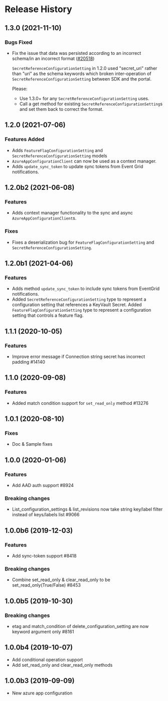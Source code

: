# Release History

## 1.3.0 (2021-11-10)

### Bugs Fixed
- Fix the issue that data was persisted according to an incorrect schema/in an incorrect format ([#20518](https://github.com/Azure/azure-sdk-for-python/issues/20518))

  `SecretReferenceConfigurationSetting` in 1.2.0 used "secret_uri" rather than "uri" as the schema keywords which 
  broken inter-operation of `SecretReferenceConfigurationSetting` between SDK and the portal. 
  
  Please:
  - Use 1.3.0+ for any `SecretReferenceConfigurationSetting` uses.
  - Call a get method for existing `SecretReferenceConfigurationSetting`s and set them back to correct the format.

## 1.2.0 (2021-07-06)
### Features Added
* Adds `FeatureFlagConfigurationSetting` and `SecretReferenceConfigurationSetting` models
* `AzureAppConfigurationClient` can now be used as a context manager.
* Adds `update_sync_token` to update sync tokens from Event Grid notifications.

## 1.2.0b2 (2021-06-08)

### Features
- Adds context manager functionality to the sync and async `AzureAppConfigurationClient`s.

### Fixes
- Fixes a deserialization bug for `FeatureFlagConfigurationSetting` and `SecretReferenceConfigurationSetting`.

## 1.2.0b1 (2021-04-06)

### Features

- Adds method `update_sync_token` to include sync tokens from EventGrid notifications.
- Added `SecretReferenceConfigurationSetting` type to represent a configuration setting that references a KeyVault Secret.
Added `FeatureFlagConfigurationSetting` type to represent a configuration setting that controls a feature flag.

## 1.1.1 (2020-10-05)

### Features

- Improve error message if Connection string secret has incorrect padding    #14140

## 1.1.0 (2020-09-08)

### Features

- Added match condition support for `set_read_only` method    #13276

## 1.0.1 (2020-08-10)

### Fixes

- Doc & Sample fixes

## 1.0.0 (2020-01-06)

### Features

- Add AAD auth support    #8924

### Breaking changes

- List_configuration_settings & list_revisions now take string key/label filter instead of keys/labels list   #9066

## 1.0.0b6 (2019-12-03)

### Features

- Add sync-token support    #8418

### Breaking changes

- Combine set_read_only & clear_read_only to be set_read_only(True/False)   #8453

## 1.0.0b5 (2019-10-30)

### Breaking changes

- etag and match_condition of delete_configuration_setting are now keyword argument only #8161

## 1.0.0b4 (2019-10-07)

- Add conditional operation support
- Add set_read_only and clear_read_only methods

## 1.0.0b3 (2019-09-09)

- New azure app configuration
